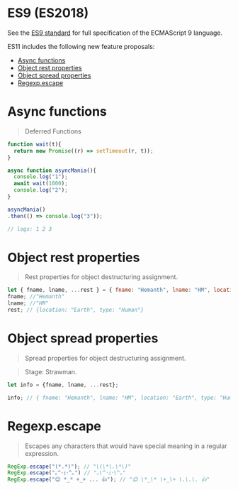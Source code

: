 # ES9 (ES2018)

See the [ES9 standard](http://www.ecma-international.org/ecma-262/9.0/) for full specification of the ECMAScript 9 language.

ES11 includes the following new feature proposals:

<!-- START doctoc generated TOC please keep comment here to allow auto update -->
<!-- DON'T EDIT THIS SECTION, INSTEAD RE-RUN doctoc TO UPDATE -->

- [Async functions](#async-functions)
- [Object rest properties](#object-rest-properties)
- [Object spread properties](#object-spread-properties)
- [Regexp.escape](#regexpescape)

<!-- END doctoc generated TOC please keep comment here to allow auto update -->

# Async functions
> Deferred Functions


```js
function wait(t){
  return new Promise((r) => setTimeout(r, t));
}

async function asyncMania(){
  console.log("1");
  await wait(1000);
  console.log("2");
}

asyncMania()
.then(() => console.log("3"));

// logs: 1 2 3
```

# Object rest properties
> Rest properties for object destructuring assignment.

```js
let { fname, lname, ...rest } = { fname: "Hemanth", lname: "HM", location: "Earth", type: "Human" };
fname; //"Hemanth"
lname; //"HM"
rest; // {location: "Earth", type: "Human"}
```

# Object spread properties
> Spread properties for object destructuring assignment.

> Stage: Strawman.

```js
let info = {fname, lname, ...rest};

info; // { fname: "Hemanth", lname: "HM", location: "Earth", type: "Human" }

```

# Regexp.escape
> Escapes any characters that would have special meaning in a regular expression.


```js
RegExp.escape("(*.*)"); // "\(\*\.\*\)"
RegExp.escape("｡^･ｪ･^｡") // "｡\^･ｪ･\^｡"
RegExp.escape("😊 *_* +_+ ... 👍"); // "😊 \*_\* \+_\+ \.\.\. 👍"
```
